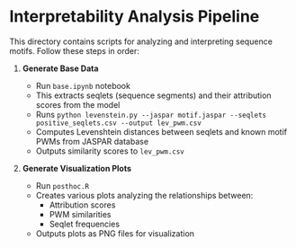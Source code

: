 # Interpretability Analysis Pipeline

This directory contains scripts for analyzing and interpreting sequence motifs. Follow these steps in order:

1. **Generate Base Data** 
   - Run `base.ipynb` notebook
   - This extracts seqlets (sequence segments) and their attribution scores from the model
   - Runs `python levenstein.py --jaspar motif.jaspar --seqlets positive_seqlets.csv --output lev_pwm.csv`
   - Computes Levenshtein distances between seqlets and known motif PWMs from JASPAR database
   - Outputs similarity scores to `lev_pwm.csv`

2. **Generate Visualization Plots**
   - Run `posthoc.R`
   - Creates various plots analyzing the relationships between:
     - Attribution scores
     - PWM similarities 
     - Seqlet frequencies
   - Outputs plots as PNG files for visualization
